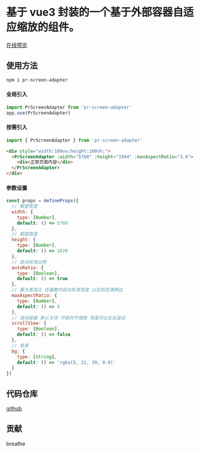 # 基于 vue3 封装的一个基于外部容器自适应缩放的组件。

[在线预览](https://pryun.vip/pr-screen-adapter/)

## 使用方法

```bash
npm i pr-screen-adapter
```

#### 全局引入

```js
import PrScreenAdapter from 'pr-screen-adapter'
app.use(PrScreenAdapter)
```

#### 按需引入

```js
import { PrScreenAdapter } from 'pr-screen-adapter'
```

```html
<div style="width:100vw;height:100vh;">
  <PrScreenAdapter :width="5760" :height="1944" :maxAspectRatio="3.6">
    <div>正常页面内容</div>
  </PrScreenAdapter>
</div>
```

#### 参数设置

```js
const props = defineProps({
  // 期望宽度
  width: {
    type: [Number],
    default: () => 5760
  },
  // 期望高度
  height: {
    type: [Number],
    default: () => 1620
  },
  // 自动校准比例
  autoRatio: {
    type: [Boolean],
    default: () => true
  },
  // 最大宽高比 在基数内自动校准宽度 以达到充满两边
  maxAspectRatio: {
    type: [Number],
    default: () => 4
  },
  // 滚动容器 默认关闭 开启时不缩放 但是可以左右滚动
  scrollView: {
    type: [Boolean],
    default: () => false
  },
  // 背景
  bg: {
    type: [String],
    default: () => 'rgba(5, 21, 39, 0.9)'
  }
})
```

## 代码仓库

[github](https://github.com/breathe97/pr-screen-adapter)

## 贡献

breathe
